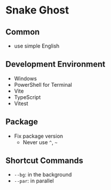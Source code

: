 # Snake Ghost

## Common

- use simple English

## Development Environment

- Windows
- PowerShell for Terminal
- Vite
- TypeScript
- Vitest

## Package

- Fix package version
  - Never use `^`, `~`

## Shortcut Commands

- `--bg`: in the background
- `--par`: in parallel
